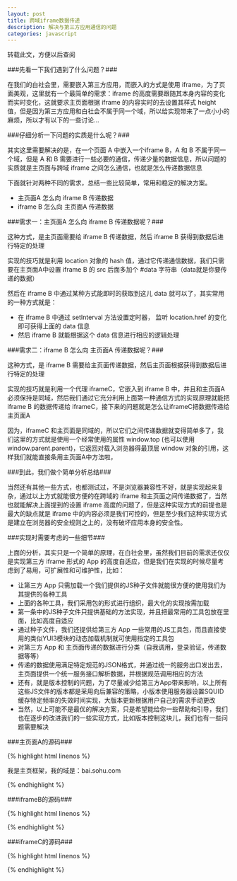 ```yaml
---
layout: post
title: 跨域iframe数据传递
description: 解决与第三方应用通信的问题
categories: javascript
---
```

转载此文，方便以后查阅

###先看一下我们遇到了什么问题？###

在我们的白社会里，需要嵌入第三方应用，而嵌入的方式是使用 iframe，为了页面美观，这里就有一个最简单的需求：iframe 的高度需要跟随其本身内容的变化而实时变化，这就要求主页面根据 iframe 的内容实时的去设置其样式 height 值，但是因为第三方应用和白社会不属于同一个域，所以给实现带来了一点小小的麻烦，所以才有以下的一些讨论…

###仔细分析一下问题的实质是什么呢？###

其实这里需要解决的是，在一个页面 A 中嵌入一个iframe B，A 和 B 不属于同一个域，但是 A 和 B 需要进行一些必要的通信，传递少量的数据信息，所以问题的实质就是主页面与跨域 iframe 之间怎么通信，也就是怎么传递数据信息

下面就针对两种不同的需求，总结一些比较简单，常用和稳定的解决方案。

* 主页面A 怎么向 iframe B 传递数据
* iframe B 怎么向 主页面A 传递数据

###需求一：主页面A 怎么向 iframe B 传递数据呢？###

这种方式，是主页面需要给 iframe B 传递数据，然后 iframe B 获得到数据后进行特定的处理

实现的技巧就是利用 <span class="impo">location 对象的 hash 值，通过它传递通信数据，我们只需要在主页面A中设置 iframe B 的 src 后面多加个 #data 字符串</span>（data就是你要传递的数据）

然后在 iframe B 中通过某种方式能即时的获取到这儿 data 就可以了，其实常用的一种方式就是：

* 在 iframe B 中通过 setInterval 方法设置定时器， 监听 location.href 的变化即可获得上面的 data 信息
* 然后 iframe B 就能根据这个 data 信息进行相应的逻辑处理

###需求二：iframe B 怎么向 主页面A 传递数据呢？###

这种方式，是 iframe B 需要给主页面传递数据，然后主页面根据获得到数据后进行特定的处理

实现的技巧就是利用一个代理 iframeC，它嵌入到 iframe B 中，并且和主页面A必须保持是同域，然后我们通过它充分利用上面第一种通信方式的实现原理就能把 iframe B 的数据传递给 iframeC，接下来的问题就是怎么让iframeC把数据传递给主页面A

因为，iframeC 和主页面是同域的，所以它们之间传递数据就变得简单多了，我们这里的方式就是使用一个经常使用的属性 window.top (也可以使用window.parent.parent)，它返回对载入浏览器得最顶层 window 对象的引用，这样我们就能直接条用主页面A中方法啦，

###到此，我们做个简单分析总结###

当然还有其他一些方式，也都测试过，不是浏览器兼容性不好，就是实现起来复杂，通过以上方式就能很方便的在跨域的 iframe 和主页面之间传递数据了，当然也就能解决上面提到的设置 iframe 高度的问题了，但是这种实现方式的前提也是最大的缺点就是 iframe 中的内容必须是我们可控的，但是至少我们这种实现方式是建立在浏览器的安全规则之上的，没有破坏应用本身的安全性。

###实现时需要考虑的一些细节###

上面的分析，其实只是一个简单的原理，在白社会里，虽然我们目前的需求还仅仅是实现第三方 iframe 形式的 App 的高度自适应，但是我们在实现的时候尽量考虑到了易用，可扩展性和可维护性，比如：

* 让第三方 App 只需加载一个我们提供的JS种子文件就能很方便的使用我们为其提供的各种工具
* 上面的各种工具，我们采用包的形式进行组织，最大化的实现按需加载
* 第一条中的JS种子文件只提供基础的方法实现，并且把最常用的工具包放在里面，比如高度自适应
* 通过种子文件，我们还提供给第三方 App 一些常用的JS工具包，而且直接使用的类似YUI3模块的动态加载机制就可使用指定的工具包
* 对第三方 App 和 主页面传递的数据进行分类（自我调用，登录验证，传递数据等等）
* 传递的数据使用满足特定规范的JSON格式，并通过统一的服务出口发出去，主页面提供一个统一服务接口解析数据，并根据规范调用相应的方法
* 还有，就是版本控制的问题，为了尽量减少给第三方App带来影响，以上所有这些JS文件的版本都是采用向后兼容的策略，小版本使用服务器设置SQUID缓存特定频率的失效时间实现，大版本更新根据用户自己的需求手动更改
* 当然，以上可能不是最优的解决方案，只是希望能给你一些帮助和引导，我们也在逐步的改进我们的一些实现方式，比如版本控制这块儿，我们也有一些问题需要解决

###主页面A的源码###

{% highlight html linenos %}
<script type="text/javascript">
function init(){
    document.domain = 'bai.sohu.com';
    alert('我是主框架，嵌入了第三方应用IframeB,下面开始加载应用');
    var iframeTag = document.getElementById('frameB'),
        iframeSrc = 'http://test.com/iframePage.html';
    iframeTag.src = iframeSrc;
    iframeTag.style.display = 'block';
}

function callback(h){
    var iframeB = document.getElementById('frameB');
    alert('IframeC调用我（主框架）接口，把IframeB的高度传给我，具体值是：' + h);
    iframeB.style.height= h + 10 + 'px';
    iframeB.src += '#'+ h;
}
</script>
<body onload="init();">
    <p>我是主页框架，我的域是：bai.sohu.com</p>
    <iframe id="frameB" style="display:none;"></iframe>
</body>
{% endhighlight %}

###iframeB的源码###

{% highlight html linenos %}
<script type="text/javascript">
function init(){
    alert('我是第三方App，下面开始创建和主框架同域的通信通道IframeC,并设置它的src，用#号传递高度值');
    var iframeTag = document.getElementById('frameC'),
    iframeSrc = 'http://bai.sohu.com/iframePageC.html#',
    pageHeight = document.documentElement.scrollHeight || document.body.scrollHeight;
    iframeTag.src = iframeSrc + pageHeight;
    iframeTag.style.display = 'block';

    window.setTimeout(function(){
        alert('主页面设置我（IframeB）的src，通过Hash（#）给我传递它收到的高度：' + location.hash);
    },2000);
}
</script>
{% endhighlight %}

###iframeC的源码###

{% highlight html linenos %}
<script type="text/javascript">
document.domain = 'bai.sohu.com';
alert('我（IframeC）收到iframeB通过参数（#）给我传递高度值，我现在调用主页面方法去设置IframeB的高度');
top.callback(window.location.href.split('#')[1]);
</script>
{% endhighlight %}

